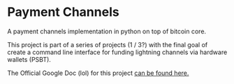 Payment Channels
================

A payment channels implementation in python on top of bitcoin core.

This project is part of a series of projects (1 / 3?) with the 
final goal of create a command line interface for funding lightning channels
via hardware wallets (PSBT).

The Official Google Doc (lol) for this project [can be found here.](https://docs.google.com/document/d/1STS3OrA3O5vBU-KBQMfVx-yb6Tbpq3pwQNXq72Qo8hU/edit?usp=sharing)
